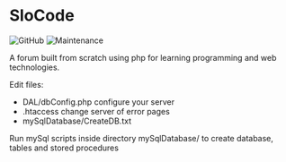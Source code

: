 # SloCode
![GitHub](https://img.shields.io/github/license/jakobhostnik/slocode.svg)
![Maintenance](https://img.shields.io/maintenance/no/2016.svg)  

A forum built from scratch using php for learning programming and web technologies.

Edit files:

- DAL/dbConfig.php
    configure your server
- .htaccess
    change server of error pages
- mySqlDatabase/CreateDB.txt

Run mySql scripts inside directory mySqlDatabase/ to create database, tables and stored procedures

